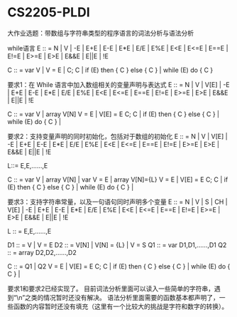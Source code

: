 # CS2205-PLDI
大作业选题：带数组与字符串类型的程序语言的词法分析与语法分析

while语言
E :: = N | V | -E | E+E | E-E | E*E | E/E | E%E |
E<E | E<=E | E==E | E!=E | E>=E | E>E |
E&&E | E||E | !E

C :: = var V |
V = E |
C; C |
if (E) then { C } else { C } |
while (E) do { C }

要求1：在 While 语言中加入数组相关的变量声明与表达式
E :: = N | V | V[E] | -E | E+E | E-E | E*E | E/E | E%E |
E<E | E<=E | E==E | E!=E | E>=E | E>E |
E&&E | E||E | !E

C :: = var V | array V[N]
V = E | V[E] = E
C; C |
if (E) then { C } else { C } |
while (E) do { C } |

要求2：支持变量声明的同时初始化，包括对于数组的初始化
E :: = N | V | V[E] | -E | E+E | E-E | E*E | E/E | E%E |
E<E | E<=E | E==E | E!=E | E>=E | E>E |
E&&E | E||E | !E

L::= E,E,……,E

C :: = var V | array V[N] | var V = E | array V[N]={L}
V = E | V[E] = E
C; C |
if (E) then { C } else { C } |
while (E) do { C } |

要求3：支持字符串常量，以及一句语句同时声明多个变量
E :: = N | V | S | CH | V[E] | -E | E+E | E-E | E*E | E/E | E%E |
E<E | E<=E | E==E | E!=E | E>=E | E>E |
E&&E | E||E | !E

L :: = E,E,……,E

D1 :: = V | V = E
D2 :: = V[N] | V[N] = {L} | V = S
Q1 :: = var D1,D1,……,D1
Q2 :: = array D2,D2,……,D2

C :: = Q1 | Q2
V = E | V[E] = E
C; C |
if (E) then { C } else { C } |
while (E) do { C } |

要求1和要求2已经实现了。
目前词法分析里面可以读入一些简单的字符串，遇到“\n”之类的情况暂时还没有解决。
语法分析里面需要的函数基本都声明了，一些函数的内容暂时还没有填充（这里有一个比较大的挑战是字符和数字的转换）。